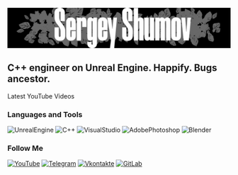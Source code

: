 ![Header](https://github.com/Sark0Z1/sark0z1/blob/main/assets/PNameGit.png)

## C++ engineer on Unreal Engine. Happify. Bugs ancestor. 

Latest YouTube Videos

### Languages and Tools
![UnrealEngine](https://img.shields.io/badge/-Unreal_Engine-090909?style=for-the-badge&logo=unrealengine)
![C++](https://img.shields.io/badge/-C++-090909?style=for-the-badge&logo=C%2b%2b)
![VisualStudio](https://img.shields.io/badge/-Visual_Studio-090909?style=for-the-badge&logo=VisualStudio)
![AdobePhotoshop](https://img.shields.io/badge/-Adobe_Photoshop-090909?style=for-the-badge&logo=AdobePhotoshop)
![Blender](https://img.shields.io/badge/-Blender-090909?style=for-the-badge&logo=Blender)

### Follow Me
[![YouTube](https://img.shields.io/badge/-YouTube-090909?style=for-the-badge&logo=YouTube)](https://www.youtube.com/channel/UCshpJpIZ5xJyjKGc8NAsvVQ)
[![Telegram](https://img.shields.io/badge/-Telegram-090909?style=for-the-badge&logo=Telegram)](https://t.me/s_shumov)
[![Vkontakte](https://img.shields.io/badge/-Vkontakte-090909?style=for-the-badge&logo=Vk&)](https://vk.com/sermosqa)
[![GitLab](https://img.shields.io/badge/-GitLab-090909?style=for-the-badge&logo=GitLab)](https://gitlab.com/Shum_Shulum)